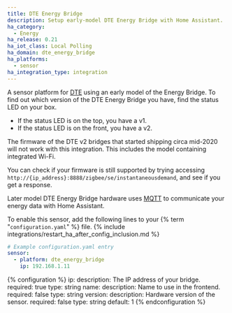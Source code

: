 ```yaml
---
title: DTE Energy Bridge
description: Setup early-model DTE Energy Bridge with Home Assistant.
ha_category:
  - Energy
ha_release: 0.21
ha_iot_class: Local Polling
ha_domain: dte_energy_bridge
ha_platforms:
  - sensor
ha_integration_type: integration
---
```


A sensor platform for [DTE](https://www.newlook.dteenergy.com/) using an early model of the Energy Bridge. To find out which version of the DTE Energy Bridge you have, find the status LED on your box.

 - If the status LED is on the top, you have a v1.
 - If the status LED is on the front, you have a v2.

<div class='note'>

The firmware of the DTE v2 bridges that started shipping circa mid-2020 will not work with this integration. This includes the model containing integrated Wi-Fi.

You can check if your firmware is still supported by trying accessing `http://{ip_address}:8888/zigbee/se/instantaneousdemand`, and see if
you get a response.

Later model DTE Energy Bridge hardware uses [MQTT](https://www.home-assistant.io/integrations/mqtt/) to communicate your energy data with Home Assistant.

</div>

To enable this sensor, add the following lines to your {% term "`configuration.yaml`" %} file.
{% include integrations/restart_ha_after_config_inclusion.md %}

```yaml
# Example configuration.yaml entry
sensor:
  - platform: dte_energy_bridge
    ip: 192.168.1.11
```

{% configuration %}
ip:
  description: The IP address of your bridge.
  required: true
  type: string
name:
  description: Name to use in the frontend.
  required: false
  type: string
version:
  description: Hardware version of the sensor.
  required: false
  type: string
  default: 1
{% endconfiguration %}
